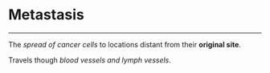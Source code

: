 # Metastasis
---
The *spread of cancer cells* to locations distant from their **original site**.

Travels though *blood vessels and lymph vessels*.